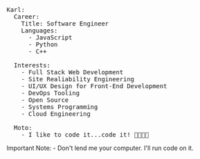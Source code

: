 
<pre><span class="pl-ent">Karl</span>:
  <span class="pl-ent">Career</span>:
    <span class="pl-ent">Title</span>: <span class="pl-s">Software Engineer</span>
    <span class="pl-ent">Languages</span>:
      - <span class="pl-s">JavaScript</span>
      - <span class="pl-s">Python</span>
      - <span class="pl-s">C++</span>

  <span class="pl-ent">Interests</span>:
    - <span class="pl-s">Full Stack Web Development</span>
    - <span class="pl-s">Site Realiability Engineering</span>
    - <span class="pl-s">UI/UX Design for Front-End Development</span>
    - <span class="pl-s">DevOps Tooling</span>
    - <span class="pl-s">Open Source</span>
    - <span class="pl-s">Systems Programming</span>
    - <span class="pl-s">Cloud Engineering</span>
  
  <span class="pl-ent">Moto</span>:
    - <span class="pl-s">I like to code it...code it! 🕺🏿🕺🏿</span></pre>
  <span class="pl-ent">Important Note</span>:
    - <span class="pl-s">Don't lend me your computer. I'll run code on it.</span></pre>
